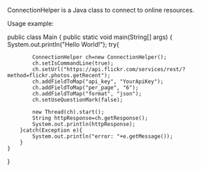 ConnectionHelper is a Java class to connect to online resources.

Usage example:

public class Main
{
	public static void main(String[] args)
	{
		System.out.println("Hello World!");
		try{
			
			ConnectionHelper ch=new ConnectionHelper();
			ch.setIsCommandLine(true);
			ch.setUrl("https://api.flickr.com/services/rest/?method=flickr.photos.getRecent");
			ch.addFieldToMap("api_key", "YourApiKey");
			ch.addFieldToMap("per_page", "6");
			ch.addFieldToMap("format", "json");
			ch.setUseQuestionMark(false);
			
			new Thread(ch).start();
			String httpResponse=ch.getResponse();
			System.out.println(httpResponse);
		}catch(Exception e){
			System.out.println("error: "+e.getMessage());
		}
	}
}
